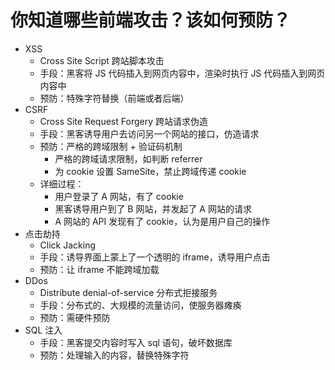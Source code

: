 # 你知道哪些前端攻击？该如何预防？

- XSS
  - Cross Site Script 跨站脚本攻击
  - 手段：黑客将 JS 代码插入到网页内容中，渲染时执行 JS 代码插入到网页内容中
  - 预防：特殊字符替换（前端或者后端）
- CSRF
  - Cross Site Request Forgery 跨站请求伪造
  - 手段：黑客诱导用户去访问另一个网站的接口，仿造请求
  - 预防：严格的跨域限制 + 验证码机制
    - 严格的跨域请求限制，如判断 referrer
    - 为 cookie 设置 SameSite，禁止跨域传递 cookie
  - 详细过程：
    - 用户登录了 A 网站，有了 cookie
    - 黑客诱导用户到了 B 网站，并发起了 A 网站的请求
    - A 网站的 API 发现有了 cookie，认为是用户自己的操作
- 点击劫持
  - Click Jacking
  - 手段：诱导界面上蒙上了一个透明的 iframe，诱导用户点击
  - 预防：让 iframe 不能跨域加载
- DDos
  - Distribute denial-of-service 分布式拒接服务
  - 手段：分布式的、大规模的流量访问，使服务器瘫痪
  - 预防：需硬件预防
- SQL 注入
  - 手段：黑客提交内容时写入 sql 语句，破坏数据库
  - 预防：处理输入的内容，替换特殊字符

